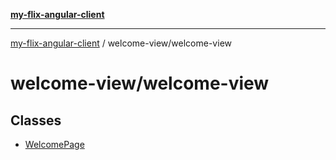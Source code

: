 [**my-flix-angular-client**](../../README.md)

***

[my-flix-angular-client](../../modules.md) / welcome-view/welcome-view

# welcome-view/welcome-view

## Classes

- [WelcomePage](classes/WelcomePage.md)
